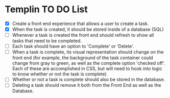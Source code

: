 # Templin TO DO List

- [x] Create a front end experience that allows a user to create a task.
- [x] When the task is created, it should be stored inside of a database (SQL)
- [ ] Whenever a task is created the front end should refresh to show all tasks that need to be completed.
- [ ] Each task should have an option to 'Complete' or 'Delete'.
- [ ] When a task is complete, its visual representation should change on the front end (for example, the background of the task container could change from gray to green, as well as the complete option 'checked off'. Each of these are accomplished in CSS, but will need to hook into logic to know whether or not the task is complete)
- [ ] Whether or not a task is complete should also be stored in the database.
- [ ] Deleting a task should remove it both from the Front End as well as the Database.